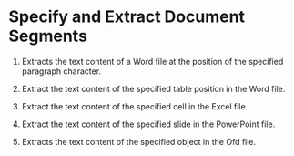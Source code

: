 # Specify and Extract Document Segments

1. Extracts the text content of a Word file at the position of the specified paragraph character.
   
2. Extract the text content of the specified table position in the Word file.

3. Extract the text content of the specified cell in the Excel file.

4. Extract the text content of the specified slide in the PowerPoint file.

5. Extracts the text content of the specified object in the Ofd file.

